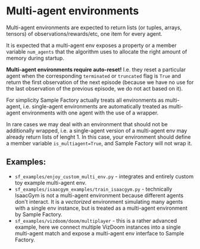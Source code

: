 # Multi-agent environments

Multi-agent environments are expected to return lists (or tuples, arrays, tensors) of observations/rewards/etc, one item for every agent.

It is expected that a multi-agent env exposes a property or a member variable `num_agents` that the algorithm uses
to allocate the right amount of memory during startup.

**Multi-agent environments require auto-reset!** I.e. they reset a particular agent when the corresponding `terminated` or `truncated`
flag is `True` and return 
the first observation of the next episode (because we have no use for the last observation of the previous
episode, we do not act based on it).

For simplicity Sample Factory actually treats all
environments as multi-agent,
i.e. single-agent environments are automatically treated as multi-agent environments with one agent with the use of a wrapper.

In rare cases we may deal with an environment that should not be additionally wrapped, i.e. a single-agent version
of a multi-agent env may already return lists of lenght 1. In this case, your environment should define a member variable
`is_multiagent=True`, and Sample Factory will not wrap it.

## Examples:

* `sf_examples/enjoy_custom_multi_env.py` - integrates and entirely custom toy example multi-agent env.
* `sf_examples/isaacgym_examples/train_isaacgym.py` - technically IsaacGym is not a multi-agent environment because different agents don't interact. 
It is a _vectorized_ environment simulating many agents with a single env instance, but is treated as a multi-agent environment by Sample Factory.
* `sf_examples/vizdoom/doom/multiplayer` - this is a rather advanced example, here we connect
multiple VizDoom instances into a single multi-agent match and expose a multi-agent env interface to Sample Factory. 
